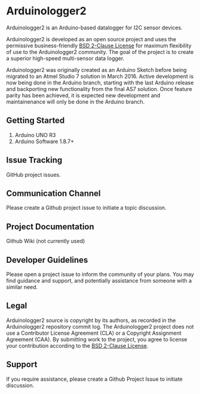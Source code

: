 Arduinologger2
=======

Arduinologger2 is an Arduino-based datalogger for I2C sensor devices.

Arduinologger2 is developed as an open source project and uses the permissive business-friendly [BSD 2-Clause License](http://opensource.org/licenses/BSD-2-Clause) for maximum flexibility of use to the Arduinologger2 community. The goal of the project is to create a superior high-speed multi-sensor data logger.

Arduinologger2 was originally created as an Arduino Sketch before being migrated to an Atmel Studio 7 solution in March 2016. Active development is now being done in the Arduino branch, starting with the last Arduino release and backporting new functionality from the final AS7 solution. Once feature parity has been achieved, it is expected new development and maintainenance will only be done in the Arduino branch.

Getting Started
---------------
1. Arduino UNO R3
2. Arduino Software 1.8.7+

Issue Tracking
--------------
GitHub project issues.

Communication Channel
----------------------
Please create a Github project issue to initiate a topic discussion.

Project Documentation
----------------------
Github Wiki (not currently used)

Developer Guidelines
--------------------
Please open a project issue to inform the community of your plans. You may find guidance and support,
and potentially assistance from someone with a similar need.

Legal
-----
Arduinologger2 source is copyright by its authors, as recorded in the Arduinologger2 repository commit log. The Arduinologger2 project does not use a Contributor License Agreement (CLA) or a Copyright Assignment Agreement (CAA). By submitting work to the project, you agree to license your contribution according to the [BSD 2-Clause License](http://opensource.org/licenses/BSD-2-Clause).

Support
-------
If you require assistance, please create a Github Project Issue to initiate discussion.
